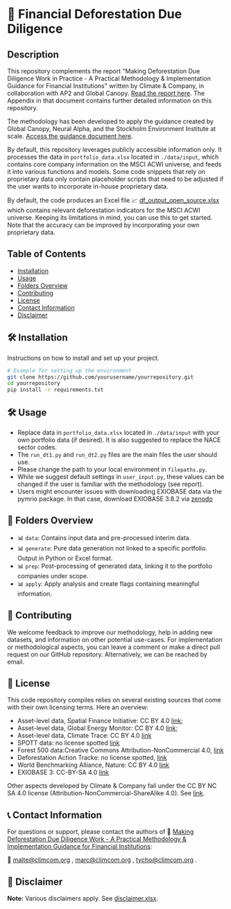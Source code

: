 
# 🌳 Financial Deforestation Due Diligence

## Description

This repository complements the report "Making Deforestation Due Diligence Work in Practice - A Practical Methodology & Implementation Guidance for Financial Institutions" written by Climate & Company, in collaboration with AP2 and Global Canopy. [Read the report here](https://climateandcompany.org/publications/making-deforestation-due-diligence-work-in-practice). The Appendix in that document contains further detailed information on this repository.

The methodology has been developed to apply the guidance created by Global Canopy, Neural Alpha, and the Stockholm Environment Institute at scale. [Access the guidance document here](https://guidance.globalcanopy.org/further-guidance/due-diligence-towards-deforestation-free-finance/).

By default, this repository leverages publicly accessible information only. It processes the data in `portfolio_data.xlsx` located in `./data/input`, which contains core company information on the MSCI ACWI universe, and feeds it into various functions and models. Some code snippets that rely on proprietary data only contain placeholder scripts that need to be adjusted if the user wants to incorporate in-house proprietary data.

By default, the code produces an Excel file 📈  [df_output_open_source.xlsx](https://github.com/ClimateAndCompany/deforestation_free_finance/raw/main/data/output/df_output_open_source.xlsx) which contains relevant deforestation indicators for the MSCI ACWI universe. Keeping its limitations in mind, you can use this to get started. Note that the accuracy can be improved by incorporating your own proprietary data.


## Table of Contents

- [Installation](#installation)
- [Usage](#usage)
- [Folders Overview](#folders-overview)
- [Contributing](#contributing)
- [License](#license)
- [Contact Information](#contact-information)
- [Disclaimer](#disclaimer)

## 🛠 Installation

Instructions on how to install and set up your project.

```bash
# Example for setting up the environment
git clone https://github.com/yourusername/yourrepository.git
cd yourrepository
pip install -r requirements.txt
```

## 🛠 Usage

- Replace data in `portfolio_data.xlsx` located in `./data/input` with your own portfolio data (if desired). It is also suggested to replace the NACE sector codes.
- The `run_dt1.py` and `run_dt2.py` files are the main files the user should use.
- Please change the path to your local environment in `filepaths.py`.
- While we suggest default settings in `user_input.py`, these values can be changed if the user is familiar with the methodology (see report).
- Users might encounter issues with downloading EXIOBASE data via the pymrio package. In that case, download EXIOBASE 3.8.2 via [zenodo](https://zenodo.org/records/5589597)


## 📁 Folders Overview

- 📊 `data`: Contains input data and pre-processed interim data.
- 📊 `generate`: Pure data generation not linked to a specific portfolio. Output in Python or Excel format.
- 📊 `prep`: Post-processing of generated data, linking it to the portfolio companies under scope.
- 📊 `apply`: Apply analysis and create flags containing meaningful information.

## 🤝 Contributing

We welcome feedback to improve our methodology, help in adding new datasets, and information on other potential use-cases. For implementation or methodological aspects, you can leave a comment or make a direct pull request on our GitHub repository. Alternatively, we can be reached by email.

## 📝 License

This code repository compiles relies on several existing sources that come with their own licensing terms. Here an overview:
- Asset-level data, Spatial Finance Initiative: CC BY 4.0 [link](https://www.cgfi.ac.uk/spatial-finance-initiative/);
- Asset-level data, Global Energy Monitor: CC BY 4.0 [link](https://globalenergymonitor.org/projects/global-coal-plant-tracker/download-data/);
- Asset-level data, Climate Trace: CC BY 4.0 [link](https://climatetrace.org/data) 
- SPOTT data: no license spotted [link](https://www.spott.org/)
- Forest 500 data:Creative Commons Attribution-NonCommercial 4.0, [link](https://forest500.org/terms-and-conditions/)
- Deforestation Action Tracke: no license spotted, [link](https://globalcanopy.org/what-we-do/corporate-performance/deforestation-action-tracker/)
- World Benchmarking Alliance, Nature: CC BY 4.0 [link](https://www.worldbenchmarkingalliance.org/nature-benchmark/) 
- EXIOBASE 3: CC-BY-SA 4.0 [link](https://www.exiobase.eu/index.php/terms-of-use)

Other aspects developed by Climate & Company fall under the CC BY NC SA 4.0 license (Attribution-NonCommercial-ShareAlike 4.0). See [link](https://creativecommons.org/licenses/by-nc-sa/4.0/deed.en).

## 📞 Contact Information

For questions or support, please contact the authors of 📃 [Making Deforestation Due Diligence Work - A Practical Methodology & Implementation Guidance for Financial Institutions](https://climateandcompany.org/publications/making-deforestation-due-diligence-work-in-practice):

💌 malte@climcom.org , marc@climcom.org , tycho@climcom.org . 

## 🔄 Disclaimer

**Note:** Various disclaimers apply. See [disclaimer.xlsx](https://github.com/ClimateAndCompany/deforestation_free_finance/raw/main/data/input/disclaimer.xlsx).

